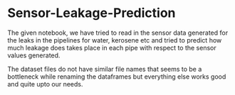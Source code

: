 # Sensor-Leakage-Prediction

The given notebook, we have tried to read in the sensor data generated for the leaks in the pipelines for water, kerosene etc and tried to predict how much leakage does takes place in each pipe with respect to the sensor values generated.


The dataset files do not have similar file names that seems to be a bottleneck while renaming the dataframes but everything else works good and quite upto our needs.
